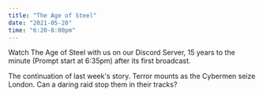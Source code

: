 ```yaml
---
title: "The Age of Steel"
date: "2021-05-20"
time: "6:20-8:00pm"
---
```


Watch The Age of Steel with us on our Discord Server, 15 years to the minute (Prompt start at 6:35pm) after its first broadcast.

The continuation of last week's story. Terror mounts as the Cybermen seize London. Can a daring raid stop them in their tracks?